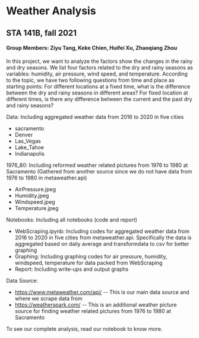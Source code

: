 # Weather Analysis

## STA 141B, fall 2021

#### Group Members: Ziyu Tang, Keke Chien, Huifei Xu, Zhaoqiang Zhou

In this project, we want to analyze the factors show the changes in the rainy and dry seasons. We list four factors related to the dry and rainy seasons as variables: humidity, air pressure, wind speed, and temperature. According to the topic, we have two following questions from time and place as starting points: For different locations at a fixed time, what is the difference between the dry and rainy seasons in different areas? For fixed location at different times, is there any difference between the current and the past dry and rainy seasons? 

Data: Including aggregated weather data from 2016 to 2020 in five cities
- sacramento
- Denver
- Las_Vegas
- Lake_Tahoe
- Indianapolis

1976_80: Including reformed weather related pictures from 1976 to 1980 at Sacramento
(Gathered from another source since we do not have data from 1976 to 1980 in metaweather.api)
- AirPressure.jpeg
- Humidity.jpeg
- Windspeed.jpeg
- Temperature.jpeg

Notebooks: Including all notebooks (code and report)
- WebScraping.ipynb: Including codes for aggregated weather data from 2016 to 2020 in five cities from metaweather.api. Specifically the data is aggregated based on daily average and transformdata to csv for better graphing
- Graphing: Including graphing codes for air pressure, humidity, windspeed, temperature for data packed from WebScraping
- Report: Including write-ups and output graphs

Data Source:
- https://www.metaweather.com/api/
-- This is our main data source and where we scrape data from
- https://weatherspark.com/
-- This is an additional weather picture source for finding weather related pictures from 1976 to 1980 at Sacramento


To see our complete analysis, read our notebook to know more.
